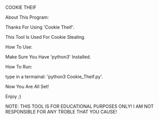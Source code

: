 COOKIE THEIF



About This Program:

Thanks For Using 'Cookie Theif'.

This Tool Is Used For Cookie Stealing.

How To Use:

Make Sure You Have 'python3' Installed.

How To Run:

type in a termainal: 'python3 Cookie_Theif.py'.



Now You Are All Set!

Enjoy ;)

NOTE: THIS TOOL IS FOR EDUCATIONAL PURPOSES ONLY!  I AM NOT RESPONSIBLE FOR ANY TROBLE THAT YOU CAUSE!
